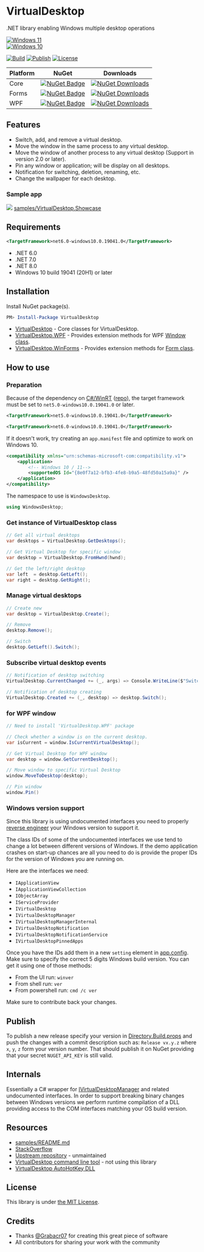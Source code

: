 # VirtualDesktop

.NET library enabling Windows multiple desktop operations

[![Windows 11](https://img.shields.io/badge/Windows_11-supported-dodgerblue)](https://www.microsoft.com/en-us/windows/learning-center/stay-organized-using-multiple-desktops-windows-11) <br>
[![Windows 10](https://img.shields.io/badge/Windows_10-supported-dodgerblue)](https://support.microsoft.com/en-us/windows/configure-multiple-desktops-in-windows-36f52e38-5b4a-557b-2ff9-e1a60c976434)

[![Build](https://github.com/Slion/VirtualDesktop/workflows/Build/badge.svg)](https://github.com/Slion/VirtualDesktop/actions/workflows/build.yml)
[![Publish](https://github.com/Slion/VirtualDesktop/workflows/Publish/badge.svg)](https://github.com/Slion/VirtualDesktop/actions/workflows/publish.yml)
[![License](https://img.shields.io/github/license/Slion/VirtualDesktop)](LICENSE)

| Platform | NuGet | Downloads |
| -- | -- |  -- |
| Core | [![NuGet Badge](https://img.shields.io/nuget/v/Slions.VirtualDesktop)](https://www.nuget.org/packages/Slions.VirtualDesktop/) | [![NuGet Downloads](https://img.shields.io/nuget/dt/Slions.VirtualDesktop)](https://www.nuget.org/packages/Slions.VirtualDesktop/) |
| Forms | [![NuGet Badge](https://img.shields.io/nuget/v/Slions.VirtualDesktop.WinForms)](https://www.nuget.org/packages/Slions.VirtualDesktop.WinForms/)| [![NuGet Downloads](https://img.shields.io/nuget/dt/Slions.VirtualDesktop.WinForms)](https://www.nuget.org/packages/Slions.VirtualDesktop.WinForms/) |
| WPF | [![NuGet Badge](https://img.shields.io/nuget/v/Slions.VirtualDesktop.WPF)](https://www.nuget.org/packages/Slions.VirtualDesktop.WPF/) | [![NuGet Downloads](https://img.shields.io/nuget/dt/Slions.VirtualDesktop.WPF)](https://www.nuget.org/packages/Slions.VirtualDesktop.WPF/) |


## Features

* Switch, add, and remove a virtual desktop.
* Move the window in the same process to any virtual desktop.
* Move the window of another process to any virtual desktop (Support in version 2.0 or later).
* Pin any window or application; will be display on all desktops.
* Notification for switching, deletion, renaming, etc.
* Change the wallpaper for each desktop.


### Sample app

![](https://user-images.githubusercontent.com/1779073/152605684-2d872356-1882-4bfd-821d-d4211ccac069.gif)
[samples/VirtualDesktop.Showcase](samples/VirtualDesktop.Showcase)


## Requirements

```xml
<TargetFramework>net6.0-windows10.0.19041.0</TargetFramework>
```
* .NET 6.0
* .NET 7.0
* .NET 8.0
* Windows 10 build 19041 (20H1) or later


## Installation

Install NuGet package(s).

```powershell
PM> Install-Package VirtualDesktop
```

* [VirtualDesktop](https://www.nuget.org/packages/Slions.VirtualDesktop/) - Core classes for VirtualDesktop.
* [VirtualDesktop.WPF](https://www.nuget.org/packages/Slions.VirtualDesktop.WPF/) - Provides extension methods for WPF [Window class](https://msdn.microsoft.com/en-us/library/system.windows.window(v=vs.110).aspx).
* [VirtualDesktop.WinForms](https://www.nuget.org/packages/Slions.VirtualDesktop.WinForms/) - Provides extension methods for [Form class](https://msdn.microsoft.com/en-us/library/system.windows.forms.form(v=vs.110).aspx).


## How to use

### Preparation
Because of the dependency on [C#/WinRT](https://aka.ms/cswinrt) ([repo](https://github.com/microsoft/CsWinRT)), the target framework must be set to `net5.0-windows10.0.19041.0` or later.
```xml
<TargetFramework>net5.0-windows10.0.19041.0</TargetFramework>
```
```xml
<TargetFramework>net6.0-windows10.0.19041.0</TargetFramework>
```

If it doesn't work, try creating an `app.manifest` file and optimize to work on Windows 10.
```xml
<compatibility xmlns="urn:schemas-microsoft-com:compatibility.v1">
    <application>
	    <!-- Windows 10 / 11-->
	    <supportedOS Id="{8e0f7a12-bfb3-4fe8-b9a5-48fd50a15a9a}" />
    </application>
</compatibility>
```

The namespace to use is `WindowsDesktop`.
```csharp
using WindowsDesktop;
```

### Get instance of VirtualDesktop class
```csharp 
// Get all virtual desktops
var desktops = VirtualDesktop.GetDesktops();

// Get Virtual Desktop for specific window
var desktop = VirtualDesktop.FromHwnd(hwnd);

// Get the left/right desktop
var left  = desktop.GetLeft();
var right = desktop.GetRight();
```

### Manage virtual desktops
```csharp
// Create new
var desktop = VirtualDesktop.Create();

// Remove
desktop.Remove();

// Switch
desktop.GetLeft().Switch();
```

### Subscribe virtual desktop events
```csharp
// Notification of desktop switching
VirtualDesktop.CurrentChanged += (_, args) => Console.WriteLine($"Switched: {args.NewDesktop.Name}");

// Notification of desktop creating
VirtualDesktop.Created += (_, desktop) => desktop.Switch();
```

### for WPF window
```csharp
// Need to install 'VirtualDesktop.WPF' package

// Check whether a window is on the current desktop.
var isCurrent = window.IsCurrentVirtualDesktop();

// Get Virtual Desktop for WPF window
var desktop = window.GetCurrentDesktop();

// Move window to specific Virtual Desktop
window.MoveToDesktop(desktop);

// Pin window
window.Pin()
```

### Windows version support

Since this library is using undocumented interfaces you need to properly [reverse engineer](https://github.com/Slion/VirtualDesktop/issues/14) your Windows version to support it.

The class IDs of some of the undocumented interfaces we use tend to change a lot between different versions of Windows.
If the demo application crashes on start-up chances are all you need to do is provide the proper IDs for the version of Windows you are running on.

Here are the interfaces we need:

- `IApplicationView`
- `IApplicationViewCollection`
- `IObjectArray`
- `IServiceProvider`
- `IVirtualDesktop`
- `IVirtualDesktopManager`
- `IVirtualDesktopManagerInternal`
- `IVirtualDesktopNotification`
- `IVirtualDesktopNotificationService`
- `IVirtualDesktopPinnedApps`

Once you have the IDs add them in a new `setting` element in [app.config].
Make sure to specify the correct 5 digits Windows build version.
You can get it using one of those methods:
- From the UI run: `winver`
- From shell run: `ver`
- From powershell run: `cmd /c ver`

Make sure to contribute back your changes.

## Publish

To publish a new release specify your version in [Directory.Build.props] and push the changes with a commit description such as:
`Release vx.y.z` where `x`, `y`, `z` form your version number. That should publish it on NuGet providing that your secret `NUGET_API_KEY` is still valid.

## Internals

Essentially a C# wrapper for [IVirtualDesktopManager](https://msdn.microsoft.com/en-us/library/windows/desktop/mt186440%28v%3Dvs.85%29.aspx) and related undocumented interfaces.
In order to support breaking binary changes between Windows versions we perform runtime compilation of a DLL providing access to the COM interfaces matching your OS build version.

## Resources
* [samples/README.md](samples/README.md)
* [StackOverflow](https://stackoverflow.com/questions/32416843/programmatic-control-of-virtual-desktops-in-windows-10)
* [Upstream repository](https://github.com/Grabacr07/VirtualDesktop) - unmaintained
* [VirtualDesktop command line tool](https://github.com/MScholtes/VirtualDesktop) - not using this library
* [VirtualDesktop AutoHotKey DLL](https://github.com/Ciantic/VirtualDesktopAccessor)

## License

This library is under [the MIT License](https://github.com/Grabacr07/VirtualDesktop/blob/master/LICENSE).


[app.config]: src/VirtualDesktop/app.config
[Directory.Build.props]: src/Directory.Build.props

## Credits

* Thanks [@Grabacr07](https://github.com/Grabacr07) for creating this great piece of software
* All contributors for sharing your work with the community